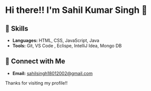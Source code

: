 # Hi there!! I'm Sahil Kumar Singh 👋

## 🌱 Skills  
   
- **Languages:**  HTML, CSS, JavaScript, Java 
- **Tools:** Git, VS Code , Eclispe, IntelliJ Idea, Mongo DB  
 
## 🔗 Connect with Me

- **Email:** sahilsingh18012002@gmail.com
 
Thanks for visiting my profile!! 
  
